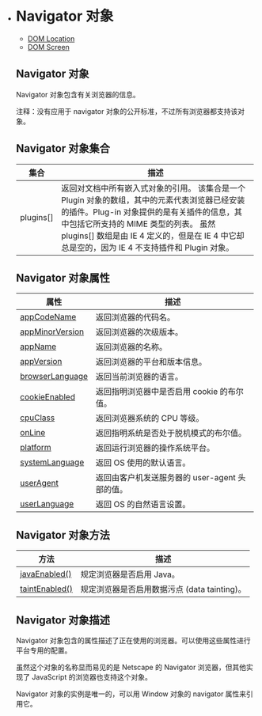 - # Navigator 对象

  - [DOM Location](https://www.w3school.com.cn/jsref/obj_location.asp)
  - [DOM Screen](https://www.w3school.com.cn/jsref/obj_screen.asp)

  ## Navigator 对象

  Navigator 对象包含有关浏览器的信息。

  注释：没有应用于 navigator 对象的公开标准，不过所有浏览器都支持该对象。

  ## Navigator 对象集合

  | 集合      | 描述                                                         |
  | --------- | ------------------------------------------------------------ |
  | plugins[] | 返回对文档中所有嵌入式对象的引用。 该集合是一个 Plugin 对象的数组，其中的元素代表浏览器已经安装的插件。Plug-in 对象提供的是有关插件的信息，其中包括它所支持的 MIME 类型的列表。 虽然 plugins[] 数组是由 IE 4 定义的，但是在 IE 4 中它却总是空的，因为 IE 4 不支持插件和 Plugin 对象。 |

  ## Navigator 对象属性

  | 属性                                                         | 描述                                           |
  | ------------------------------------------------------------ | ---------------------------------------------- |
  | [appCodeName](https://www.w3school.com.cn/jsref/prop_nav_appcodename.asp) | 返回浏览器的代码名。                           |
  | [appMinorVersion](https://www.w3school.com.cn/jsref/prop_nav_appminorversion.asp) | 返回浏览器的次级版本。                         |
  | [appName](https://www.w3school.com.cn/jsref/prop_nav_appname.asp) | 返回浏览器的名称。                             |
  | [appVersion](https://www.w3school.com.cn/jsref/prop_nav_appversion.asp) | 返回浏览器的平台和版本信息。                   |
  | [browserLanguage](https://www.w3school.com.cn/jsref/prop_nav_browserlanguage.asp) | 返回当前浏览器的语言。                         |
  | [cookieEnabled](https://www.w3school.com.cn/jsref/prop_nav_cookieenabled.asp) | 返回指明浏览器中是否启用 cookie 的布尔值。     |
  | [cpuClass](https://www.w3school.com.cn/jsref/prop_nav_cpuclass.asp) | 返回浏览器系统的 CPU 等级。                    |
  | [onLine](https://www.w3school.com.cn/jsref/prop_nav_online.asp) | 返回指明系统是否处于脱机模式的布尔值。         |
  | [platform](https://www.w3school.com.cn/jsref/prop_nav_platform.asp) | 返回运行浏览器的操作系统平台。                 |
  | [systemLanguage](https://www.w3school.com.cn/jsref/prop_nav_systemlanguage.asp) | 返回 OS 使用的默认语言。                       |
  | [userAgent](https://www.w3school.com.cn/jsref/prop_nav_useragent.asp) | 返回由客户机发送服务器的 user-agent 头部的值。 |
  | [userLanguage](https://www.w3school.com.cn/jsref/prop_nav_userlanguage.asp) | 返回 OS 的自然语言设置。                       |

  ## Navigator 对象方法

  | 方法                                                         | 描述                                         |
  | ------------------------------------------------------------ | -------------------------------------------- |
  | [javaEnabled()](https://www.w3school.com.cn/jsref/met_nav_javaenabled.asp) | 规定浏览器是否启用 Java。                    |
  | [taintEnabled()](https://www.w3school.com.cn/jsref/met_nav_taintenabled.asp) | 规定浏览器是否启用数据污点 (data tainting)。 |

  ## Navigator 对象描述

  Navigator 对象包含的属性描述了正在使用的浏览器。可以使用这些属性进行平台专用的配置。

  虽然这个对象的名称显而易见的是 Netscape 的 Navigator 浏览器，但其他实现了 JavaScript 的浏览器也支持这个对象。

  Navigator 对象的实例是唯一的，可以用 Window 对象的 navigator 属性来引用它。
